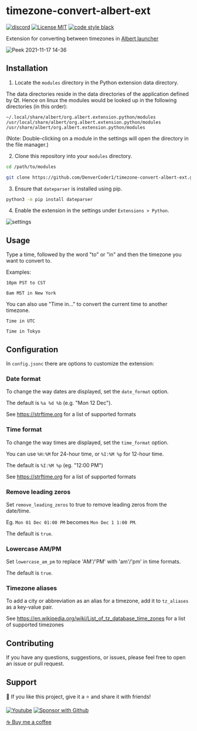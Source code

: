 # timezone-convert-albert-ext

[![discord](https://custom-icon-badges.herokuapp.com/discord/819650821314052106?color=5865F2&logo=discord-outline&logoColor=white "Dev Pro Tips Discussion & Support Server")](https://discord.gg/fPrdqh3Zfu)
[![License MIT](https://custom-icon-badges.herokuapp.com/github/license/DenverCoder1/timezone-convert-albert-ext.svg?logo=repo)](https://github.com/DenverCoder1/timezone-convert-albert-ext/blob/main/LICENSE)
[![code style black](https://custom-icon-badges.herokuapp.com/badge/code%20style-black-black.svg?logo=black-b&logoColor=white)](https://github.com/psf/black)

Extension for converting between timezones in [Albert launcher](https://albertlauncher.github.io/)

![Peek 2021-11-17 14-36](https://user-images.githubusercontent.com/20955511/142286371-7257b05c-1d84-40f6-b5a0-079525fe4c4b.gif)

## Installation

1. Locate the `modules` directory in the Python extension data directory.

The data directories reside in the data directories of the application defined by Qt. Hence on linux the modules would be looked up in the following directories (in this order):

```
~/.local/share/albert/org.albert.extension.python/modules
/usr/local/share/albert/org.albert.extension.python/modules
/usr/share/albert/org.albert.extension.python/modules
```

(Note: Double-clicking on a module in the settings will open the directory in the file manager.)

2. Clone this repository into your `modules` directory.

```bash
cd /path/to/modules

git clone https://github.com/DenverCoder1/timezone-convert-albert-ext.git
```

3. Ensure that `dateparser` is installed using pip.

```bash
python3 -m pip install dateparser
```

4. Enable the extension in the settings under `Extensions > Python`.

![settings](https://user-images.githubusercontent.com/20955511/142149401-188a865a-211e-4aa9-9e03-bf6314c2041e.png)

## Usage

Type a time, followed by the word "to" or "in" and then the timezone you want to convert to.

Examples:

`10pm PST to CST`

`8am MST in New York`

You can also use "Time in..." to convert the current time to another timezone.

`Time in UTC`

`Time in Tokyo`

## Configuration

In `config.jsonc` there are options to customize the extension:

### Date format

To change the way dates are displayed, set the `date_format` option.

The default is `%a %d %b` (e.g. "Mon 12 Dec").

See https://strftime.org for a list of supported formats

### Time format

To change the way times are displayed, set the `time_format` option.

You can use `%H:%M` for 24-hour time, or `%I:%M %p` for 12-hour time.

The default is `%I:%M %p` (eg. "12:00 PM")

See https://strftime.org for a list of supported formats

### Remove leading zeros

Set `remove_leading_zeros` to true to remove leading zeros from the date/time.

Eg. `Mon 01 Dec 01:00 PM` becomes `Mon Dec 1 1:00 PM`.

The default is `true`.

### Lowercase AM/PM

Set `lowercase_am_pm` to replace 'AM'/'PM' with 'am'/'pm' in time formats.

The default is `true`.

### Timezone aliases

To add a city or abbreviation as an alias for a timezone, add it to `tz_aliases` as a key-value pair.

See https://en.wikipedia.org/wiki/List_of_tz_database_time_zones for a list of supported timezones


## Contributing

If you have any questions, suggestions, or issues, please feel free to open an issue or pull request.

## Support

💙 If you like this project, give it a ⭐ and share it with friends!

<p align="left">
  <a href="https://www.youtube.com/channel/UCipSxT7a3rn81vGLw9lqRkg?sub_confirmation=1"><img alt="Youtube" title="Youtube" src="https://custom-icon-badges.herokuapp.com/badge/-Subscribe-red?style=for-the-badge&logo=video&logoColor=white"/></a>
  <a href="https://github.com/sponsors/DenverCoder1"><img alt="Sponsor with Github" title="Sponsor with Github" src="https://custom-icon-badges.herokuapp.com/badge/-Sponsor-ea4aaa?style=for-the-badge&logo=heart&logoColor=white"/></a>
</p>

[☕ Buy me a coffee](https://ko-fi.com/jlawrence)